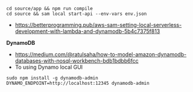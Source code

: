 ```cd source/app && npm run compile```\
```cd source && sam local start-api --env-vars env.json```

- https://betterprogramming.pub/aws-sam-setting-local-serverless-development-with-lambda-and-dynamodb-5b4c7375f813

**DynamoDB**
- https://medium.com/@ratulsaha/how-to-model-amazon-dynamodb-databases-with-nosql-workbench-bdb1bdbb6fcc
- To using Dynamo local GUI
```
sudo npm install -g dynamodb-admin
DYNAMO_ENDPOINT=http://localhost:12345 dynamodb-admin
```
